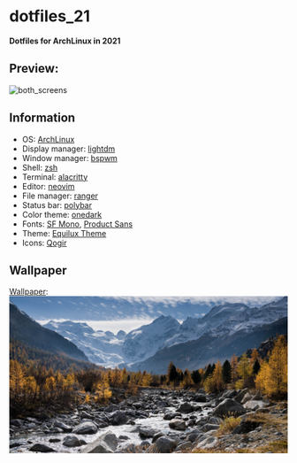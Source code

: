 # dotfiles_21

__Dotfiles for ArchLinux in 2021__

## Preview:

<!---
<p float="left">
  <img src="./repository_info/Pictures/secondary_screen.png" alt="secondary_screen" width="270x480"/>
  <img src="./repository_info/Pictures/principal_screen.png" alt="principal_screen" width="640x360"/>
</p>
540x960
1280x720
![secondary_screen](./repository_info/Pictures/secondary_screen.png) ![principal_screen](./repository_info/Pictures/principal_screen.png)
--->
![both_screens](./repository_info/Pictures/both_screens.png)

## Information

- OS: [ArchLinux](https://archlinux.org/)
- Display manager: [lightdm](https://github.com/canonical/lightdm)
- Window manager: [bspwm](https://github.com/baskerville/bspwm)
- Shell: [zsh](https://wiki.archlinux.org/index.php/zsh)
- Terminal: [alacritty](https://github.com/alacritty/alacritty)
- Editor: [neovim](https://github.com/neovim/neovim)
- File manager: [ranger](https://github.com/ranger/ranger)
- Status bar: [polybar](https://github.com/polybar/polybar)
- Color theme: [onedark](https://github.com/morhetz/gruvbox)
- Fonts: [SF Mono](https://github.com/supercomputra/SF-Mono-Font), [Product Sans](https://befonts.com/product-sans-font.html)
- Theme: [Equilux Theme](https://github.com/ddnexus/equilux-theme)
- Icons: [Qogir](https://github.com/vinceliuice/Qogir-icon-theme)

## Wallpaper

[Wallpaper](https://www.google.com/search?q=mountain+wallpaper+4k&tbm=isch&ved=2ahUKEwjv0pSag-3tAhUGeRoKHfrFCQkQ2-cCegQIABAA&oq=mountain+wallpaper+4k&gs_lcp=CgNpbWcQAzICCAAyAggAMgIIADICCAAyAggAMgIIADICCAAyAggAMgIIADICCAA6BAgAEENQ6VBYpVdgo1hoAHAAeACAAUaIAcwBkgEBM5gBAKABAaoBC2d3cy13aXotaW1nwAEB&sclient=img&ei=WOXnX-_GDIbyafqLp0g&bih=1338&biw=1308&client=firefox-b-d#imgrc=LJKOg7zY5sD5CM):
![38580](./repository_info/wallpapers/38580.jpg)

